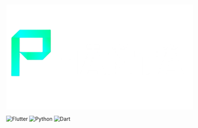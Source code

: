 [![Header](https://github.com/ph2n1a/ph2n1a/blob/main/assets/banner.png)](https://t.me/ph2n1a)


![Flutter](https://img.shields.io/badge/-Flutter-000000?style=for-the-badge&logo=flutter&logoColor=00FFCB)
![Python](https://img.shields.io/badge/-Python-000000?style=for-the-badge&logo=Python&logoColor=00FFCB)
![Dart](https://img.shields.io/badge/-Dart-000000?style=for-the-badge&logo=dart&logoColor=00FFCB)